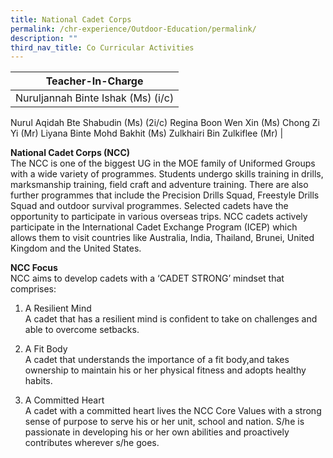 ```yaml
---
title: National Cadet Corps
permalink: /chr-experience/Outdoor-Education/permalink/
description: ""
third_nav_title: Co Curricular Activities
---
```




| Teacher-In-Charge | 
| -------- | 
| Nuruljannah Binte Ishak (Ms) (i/c)
Nurul Aqidah Bte Shabudin (Ms) (2i/c)
Regina Boon Wen Xin (Ms)
Chong Zi Yi (Mr)
Liyana Binte Mohd Bakhit (Ms)
Zulkhairi Bin Zulkiflee (Mr)
|

**National Cadet Corps (NCC)** <br>
The NCC is one of the biggest UG in the MOE family of Uniformed Groups with a wide variety of programmes. Students undergo skills training in drills, marksmanship training, field craft and adventure training. There are also further programmes that include the Precision Drills Squad, Freestyle Drills Squad and outdoor survival programmes. Selected cadets have the opportunity to participate in various overseas trips. NCC cadets actively participate in the International Cadet Exchange Program (ICEP) which allows them to visit countries like Australia, India, Thailand, Brunei, United Kingdom and the United States.


**NCC Focus**<br>
NCC aims to develop cadets with a ‘CADET STRONG’ mindset that comprises:

1. A Resilient Mind<br>
A cadet that has a resilient mind is confident to take on challenges and able to overcome setbacks.

2. A Fit Body <br>
A cadet that understands the importance of a fit body,and takes ownership to maintain his or her physical fitness and adopts healthy habits.

3. A Committed Heart <br>
A cadet with a committed heart lives the NCC Core Values with a strong sense of purpose to serve his or her unit, school and nation. S/he is passionate in developing his or her own abilities and proactively contributes wherever s/he goes.
